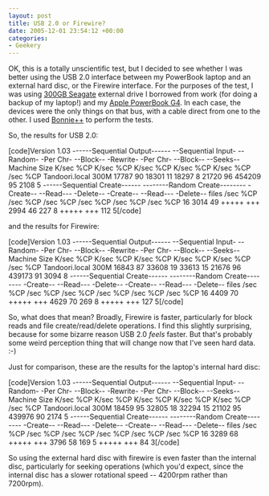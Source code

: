 ```yaml
---
layout: post
title: USB 2.0 or Firewire?
date: 2005-12-01 23:54:12 +00:00
categories:
- Geekery
---
```

OK, this is a totally unscientific test, but I decided to see whether I was better using the USB 2.0 interface between my PowerBook laptop and an external hard disc, or the Firewire interface.  For the purposes of the test, I was using <a href="http://www.seagate.com/products/retail/external/usbfirewire">300GB Seagate</a> external drive I borrowed from work (for doing a backup of my laptop!) and my <a href="http://www.apple.com/support/powerbook/">Apple PowerBook G4</a>.  In each case, the devices were the only things on that bus, with a cable direct from one to the other.  I used <a href="http://sourceforge.net/projects/bonnie/">Bonnie++</a> to perform the tests.

So, the results for USB 2.0:

[code]Version  1.03       ------Sequential Output------ --Sequential Input- --Random-
                    -Per Chr- --Block-- -Rewrite- -Per Chr- --Block-- --Seeks--
Machine        Size K/sec %CP K/sec %CP K/sec %CP K/sec %CP K/sec %CP  /sec %CP
Tandoori.local 300M 17787  90 18301  11 18297   8 21720  96 454209 95  2108   5
                    ------Sequential Create------ --------Random Create--------
                    -Create-- --Read--- -Delete-- -Create-- --Read--- -Delete--
              files  /sec %CP  /sec %CP  /sec %CP  /sec %CP  /sec %CP  /sec %CP
                 16  3014  49 +++++ +++  2994  46   227   8 +++++ +++   112   5[/code]

and the results for Firewire:

[code]Version  1.03       ------Sequential Output------ --Sequential Input- --Random-
                    -Per Chr- --Block-- -Rewrite- -Per Chr- --Block-- --Seeks--
Machine        Size K/sec %CP K/sec %CP K/sec %CP K/sec %CP K/sec %CP  /sec %CP
Tandoori.local 300M 16843  87 33608  19 33613  15 21676  96 439173 91  3094   8
                    ------Sequential Create------ --------Random Create--------
                    -Create-- --Read--- -Delete-- -Create-- --Read--- -Delete--
              files  /sec %CP  /sec %CP  /sec %CP  /sec %CP  /sec %CP  /sec %CP
                 16  4409  70 +++++ +++  4629  70   269   8 +++++ +++   127   5[/code]

So, what does that mean?  Broadly, Firewire is faster, particularly for block reads and file create/read/delete operations.  I find this slightly surprising, because for some bizarre reason USB 2.0 <em>feels</em> faster.  But that's probably some weird perception thing that will change now that I've seen hard data. :-)

Just for comparison, these are the results for the laptop's internal hard disc:

[code]Version  1.03       ------Sequential Output------ --Sequential Input- --Random-
                    -Per Chr- --Block-- -Rewrite- -Per Chr- --Block-- --Seeks--
Machine        Size K/sec %CP K/sec %CP K/sec %CP K/sec %CP K/sec %CP  /sec %CP
Tandoori.local 300M 18459  95 32805  18 32294  15 21102  95 439976 90  2174   5
                    ------Sequential Create------ --------Random Create--------
                    -Create-- --Read--- -Delete-- -Create-- --Read--- -Delete--
              files  /sec %CP  /sec %CP  /sec %CP  /sec %CP  /sec %CP  /sec %CP
                 16  3289  68 +++++ +++  3796  58   169   5 +++++ +++    84   3[/code]

So using the external hard disc with firewire is even faster than the internal disc, particularly for seeking operations (which you'd expect, since the internal disc has a slower rotational speed -- 4200rpm rather than 7200rpm).
